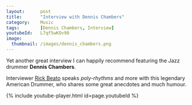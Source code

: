 ```yaml
---
layout:      post
title:       "Interview with Dennis Chambers"
category:    Music
tags:        [Dennis Chambers, Interview]
youtubeId:   L7qf5wKOv90
image:
  thumbnail: /images/dennis_chambers.png
---
```


Yet another great interview I can happily recommend featuring the Jazz drummer **Dennis Chambers**.

Interviewer [Rick Beato](https://www.youtube.com/user/pegzch) speaks *poly-rhythms* and more with this legendary American Drummer, who shares some great anecdotes and much humour.

{% include youtube-player.html id=page.youtubeId %}
